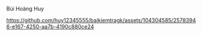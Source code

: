 Bùi Hoàng Huy



https://github.com/huy12345555/baikiemtragk/assets/104304585/25783946-e167-4250-aa7b-4190c880ce24

